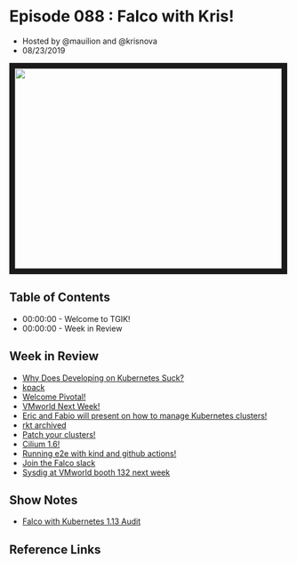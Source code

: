 # Episode 088 : Falco with Kris!

- Hosted by @mauilion and @krisnova
- 08/23/2019

<!--- Thumbnailed embed of the video, n8Xo_ghCIOSY is the video id from the youtube url --->

<a href="https://www.youtube.com/watch?v=fRoTKqH3rHI
" target="_blank"><img src="http://img.youtube.com/vi/fRoTKqH3rHI/hqdefault.jpg" width="480" height="360" border="10" /></a>

## Table of Contents

- 00:00:00 - Welcome to TGIK!
- 00:00:00 - Week in Review

## Week in Review
- [Why Does Developing on Kubernetes Suck?](https://blog.tilt.dev/2019/08/21/why-does-developing-on-kubernetes-suck.html)
- [kpack](https://github.com/pivotal/kpack)
- [Welcome Pivotal!](https://blogs.vmware.com/cloudnative/2019/08/22/transforming-software-on-kubernetes/)
- [VMworld Next Week!](https://my.vmworld.com/widget/vmware/vmworld19us/us19catalog?search=kubernetes&src=so_5cd0a2a63499a&cid=7012H000001OJuV)
- [Eric and Fabio will present on how to manage Kubernetes clusters!](https://twitter.com/jbeda/status/1164677987653963779)
- [rkt archived](https://www.cncf.io/blog/2019/08/16/cncf-archives-the-rkt-project/)
- [Patch your clusters!](https://groups.google.com/d/msg/kubernetes-announce/p-c33PN6pzw/L-T-8N0WAwAJ)
- [Cilium 1.6!](https://cilium.io/blog/2019/08/20/cilium-16/)
- [Running e2e with kind and github actions!](https://radu-matei.com/blog/kubernetes-e2e-github-actions/)
- [Join the Falco slack](https://slack.sysdig.com/)
- [Sysdig at VMworld booth 132 next week](https://go.sysdig.com/vmworld2019.html)

## Show Notes

 - [Falco with Kubernetes 1.13 Audit](https://github.com/falcosecurity/falco/tree/dev/examples/k8s_audit_config#instructions-for-kubernetes-113)



## Reference Links
